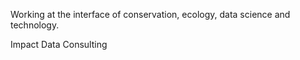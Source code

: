 Working at the interface of conservation, ecology, data science and technology.  

Impact Data Consulting 

